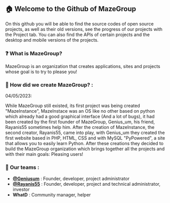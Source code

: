 ## 🏠 Welcome to the Github of MazeGroup

On this github you will be able to find the source codes of open source projects, as well as their old versions, see the progress of our projects with the Project tab. You can also find the APIs of certain projects and the desktop and mobile versions of the projects.

### **❓ What is MazeGroup?**

MazeGroup is an organization that creates applications, sites and projects whose goal is to try to please you!

### **📖 How did we create MazeGroup? :**

04/05/2023: 

While MazeGroup still existed, its first project was being created "MazeInstance", MazeInstace was an OS like no other based on python which already had a good graphical interface (And a lot of bugs), it had been created by the first founder of MazeGroup, Genius_um, his friend, Rayanis55 sometimes help him. After the creation of MazeInstance, the second creator, Rayanis55, came into play, with Genius_um they created the first website based in PHP, HTML, CSS and with MySQL "PyPowered", a site that allows you to easily learn Python. After these creations they decided to build the MazeGroup organization which brings together all the projects and with their main goals: Pleasing users!

### **🧑 Our teams :**

- **[@Geniusum](https://github.com/Genius_um/)** : Founder, developer, project administrator
- **[@Rayanis55](https://github.com/Rayanis55/)** : Founder, developer, project and technical administrator, investor
- **WhatD** : Community manager, helper
